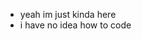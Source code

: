 - yeah im just kinda here
- i have no idea how to code

<!---
lermsss/lermsss is a ✨ special ✨ repository because its `README.md` (this file) appears on your GitHub profile.
You can click the Preview link to take a look at your changes.
--->

